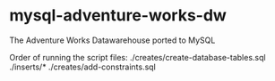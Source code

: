 # mysql-adventure-works-dw
The Adventure Works Datawarehouse ported to MySQL

Order of running the script files:
./creates/create-database-tables.sql
./inserts/*
./creates/add-constraints.sql